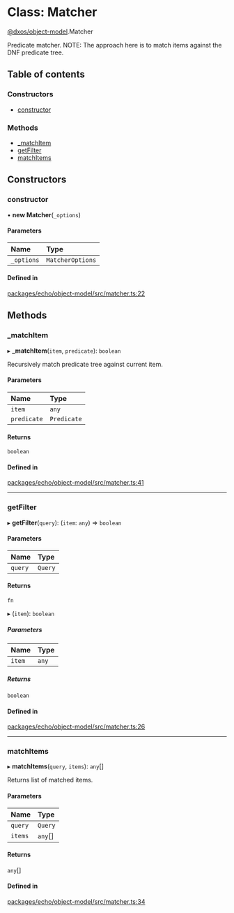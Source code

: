# Class: Matcher

[@dxos/object-model](../modules/dxos_object_model.md).Matcher

Predicate matcher.
NOTE: The approach here is to match items against the DNF predicate tree.

## Table of contents

### Constructors

- [constructor](dxos_object_model.Matcher.md#constructor)

### Methods

- [\_matchItem](dxos_object_model.Matcher.md#_matchitem)
- [getFilter](dxos_object_model.Matcher.md#getfilter)
- [matchItems](dxos_object_model.Matcher.md#matchitems)

## Constructors

### constructor

• **new Matcher**(`_options`)

#### Parameters

| Name | Type |
| :------ | :------ |
| `_options` | `MatcherOptions` |

#### Defined in

[packages/echo/object-model/src/matcher.ts:22](https://github.com/dxos/dxos/blob/e3b936721/packages/echo/object-model/src/matcher.ts#L22)

## Methods

### \_matchItem

▸ **_matchItem**(`item`, `predicate`): `boolean`

Recursively match predicate tree against current item.

#### Parameters

| Name | Type |
| :------ | :------ |
| `item` | `any` |
| `predicate` | `Predicate` |

#### Returns

`boolean`

#### Defined in

[packages/echo/object-model/src/matcher.ts:41](https://github.com/dxos/dxos/blob/e3b936721/packages/echo/object-model/src/matcher.ts#L41)

___

### getFilter

▸ **getFilter**(`query`): (`item`: `any`) => `boolean`

#### Parameters

| Name | Type |
| :------ | :------ |
| `query` | `Query` |

#### Returns

`fn`

▸ (`item`): `boolean`

##### Parameters

| Name | Type |
| :------ | :------ |
| `item` | `any` |

##### Returns

`boolean`

#### Defined in

[packages/echo/object-model/src/matcher.ts:26](https://github.com/dxos/dxos/blob/e3b936721/packages/echo/object-model/src/matcher.ts#L26)

___

### matchItems

▸ **matchItems**(`query`, `items`): `any`[]

Returns list of matched items.

#### Parameters

| Name | Type |
| :------ | :------ |
| `query` | `Query` |
| `items` | `any`[] |

#### Returns

`any`[]

#### Defined in

[packages/echo/object-model/src/matcher.ts:34](https://github.com/dxos/dxos/blob/e3b936721/packages/echo/object-model/src/matcher.ts#L34)
